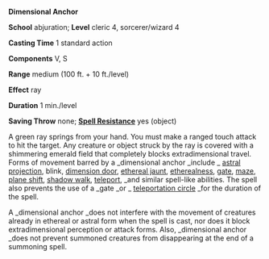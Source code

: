  **Dimensional Anchor**

**School** abjuration; **Level** cleric 4, sorcerer/wizard 4

**Casting Time** 1 standard action

**Components** V, S

**Range** medium (100 ft. + 10 ft./level)

**Effect** ray

**Duration** 1 min./level

**Saving Throw** none; **[Spell Resistance](../glossary.md#_spell-resistance)** yes (object)

A green ray springs from your hand. You must make a ranged touch attack to hit the target. Any creature or object struck by the ray is covered with a shimmering emerald field that completely blocks extradimensional travel. Forms of movement barred by a _dimensional anchor _include _ [astral projection](astralProjection.md#_astral-projection), blink, [dimension door](dimensionDoor.md#_dimension-door), [ethereal jaunt](etherealJaunt.md#_ethereal-jaunt), [etherealness](etherealness.md#_etherealness), [gate](gate.md#_gate), [maze](maze.md#_maze), [plane shift](planeShift.md#_plane-shift), [shadow walk](shadowWalk.md#_shadow-walk), [teleport](teleport.md#_teleport), _and similar spell-like abilities. The spell also prevents the use of a _gate _or _ [teleportation circle](teleportationCircle.md#_teleportation-circle) _for the duration of the spell.

A _dimensional anchor _does not interfere with the movement of creatures already in ethereal or astral form when the spell is cast, nor does it block extradimensional perception or attack forms. Also, _dimensional anchor _does not prevent summoned creatures from disappearing at the end of a summoning spell.

